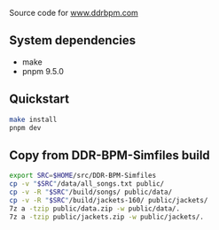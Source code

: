 Source code for www.ddrbpm.com

## System dependencies
- make
- pnpm 9.5.0

## Quickstart
```sh
make install
pnpm dev
```

## Copy from DDR-BPM-Simfiles build
```sh
export SRC=$HOME/src/DDR-BPM-Simfiles
cp -v "$SRC"/data/all_songs.txt public/
cp -v -R "$SRC"/build/songs/ public/data/
cp -v -R "$SRC"/build/jackets-160/ public/jackets/
7z a -tzip public/data.zip -w public/data/.
7z a -tzip public/jackets.zip -w public/jackets/.
```
